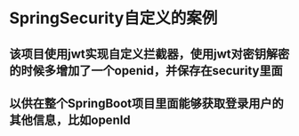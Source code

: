 # SpringSecurity自定义的案例
## 该项目使用jwt实现自定义拦截器，使用jwt对密钥解密的时候多增加了一个openid，并保存在security里面
## 以供在整个SpringBoot项目里面能够获取登录用户的其他信息，比如openId
